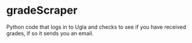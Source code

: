 # gradeScraper
Python code that logs in to Ugla and checks to see if you have received grades, if so it sends you an email.
